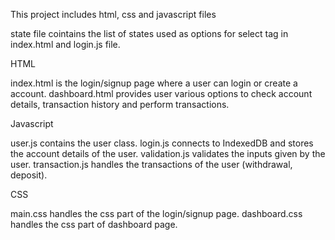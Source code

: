 This project includes html, css and javascript files

state file cointains the list of states used as options for select tag in index.html and login.js file.

HTML

index.html is the login/signup page where a user can login or create a account. 
dashboard.html provides user various options to check account details, transaction history and perform transactions.

Javascript

user.js contains the user class.
login.js connects to IndexedDB and stores the account details of the user. 
validation.js validates the inputs given by the user. 
transaction.js handles the transactions of the user (withdrawal, deposit).

CSS

main.css handles the css part of the login/signup page. 
dashboard.css handles the css part of dashboard page.

